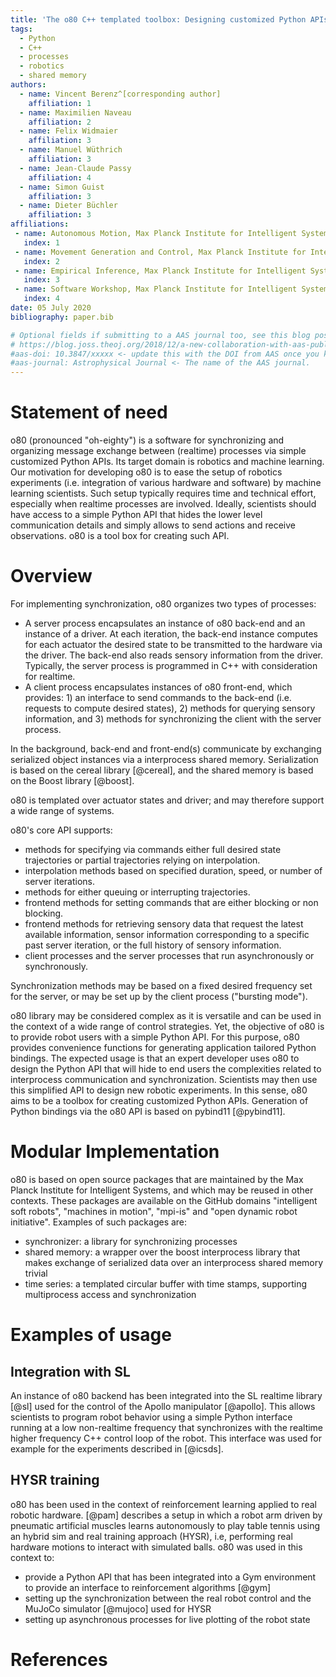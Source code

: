 ```yaml
---
title: 'The o80 C++ templated toolbox: Designing customized Python APIs for synchronizing realtime processes'
tags:
  - Python
  - C++
  - processes
  - robotics
  - shared memory
authors:
  - name: Vincent Berenz^[corresponding author]
    affiliation: 1 
  - name: Maximilien Naveau
    affiliation: 2
  - name: Felix Widmaier
    affiliation: 3
  - name: Manuel Wüthrich
    affiliation: 3
  - name: Jean-Claude Passy
    affiliation: 4
  - name: Simon Guist
    affiliation: 3
  - name: Dieter Büchler
    affiliation: 3
affiliations:
 - name: Autonomous Motion, Max Planck Institute for Intelligent Systems
   index: 1
 - name: Movement Generation and Control, Max Planck Institute for Intelligent Systems
   index: 2
 - name: Empirical Inference, Max Planck Institute for Intelligent Systems
   index: 3
 - name: Software Workshop, Max Planck Institute for Intelligent Systems
   index: 4
date: 05 July 2020
bibliography: paper.bib

# Optional fields if submitting to a AAS journal too, see this blog post:
# https://blog.joss.theoj.org/2018/12/a-new-collaboration-with-aas-publishing
#aas-doi: 10.3847/xxxxx <- update this with the DOI from AAS once you know it.
#aas-journal: Astrophysical Journal <- The name of the AAS journal.
---
```


# Statement of need

o80 (pronounced "oh-eighty") is a software for synchronizing and organizing message exchange between (realtime) processes via simple customized Python APIs. Its target domain is robotics and machine learning. Our motivation for developing o80 is to ease the setup of robotics experiments (i.e. integration of various hardware and software) by machine learning scientists. Such setup typically requires time and technical effort, especially when realtime processes are involved. Ideally, scientists should have access to a simple Python API that hides the lower level communication details and simply allows to send actions and receive observations. o80 is a tool box for creating such API.

# Overview

For implementing synchronization, o80 organizes two types of processes:

- A server process encapsulates an instance of o80 back-end and an instance of a driver. At each iteration, the back-end instance computes for each actuator the desired state to be transmitted to the hardware via the driver. The back-end also reads sensory information from the driver. Typically, the server process is programmed in C++ with consideration for realtime.
- A client process encapsulates instances of o80 front-end, which provides: 1) an interface to send commands to the back-end (i.e. requests to compute desired states), 2) methods for querying sensory information, and 3) methods for synchronizing the client with the server process.

In the background, back-end and front-end(s) communicate by exchanging serialized object instances via a interprocess shared memory. Serialization is based on the cereal library [@cereal], and the shared memory is based on the Boost library [@boost].

o80 is templated over actuator states and driver; and may therefore support a wide range of systems.

o80's core API supports:

- methods for specifying via commands either full desired state trajectories or partial trajectories relying on interpolation.
- interpolation methods based on specified duration, speed, or number of server iterations.
- methods for either queuing or interrupting trajectories.
- frontend methods for setting commands that are either blocking or non blocking.
- frontend methods for retrieving sensory data that request the latest available information, sensor information corresponding to a specific past server iteration, or the full history of sensory information.
- client processes and the server processes that run asynchronously or synchronously.

Synchronization methods may be based on a fixed desired frequency set for the server, or may be set up by the client process ("bursting mode").

o80 library may be considered complex as it is versatile and can be used in the context of a wide range of control strategies. Yet, the objective of o80 is to provide robot users with a simple Python API. For this purpose, o80 provides convenience functions for generating application tailored Python bindings. The expected usage is that an expert developer uses o80 to design the Python API that will hide to end users the complexities related to interprocess communication and synchronization. Scientists may then use this simplified API to design new robotic experiments. In this sense, o80 aims to be a toolbox for creating customized Python APIs. Generation of Python bindings via the o80 API is based on pybind11 [@pybind11].

# Modular Implementation

o80 is based on open source packages that are maintained by the Max Planck Institute for Intelligent Systems, and which may be reused in other contexts. These packages are available on the GitHub domains "intelligent soft robots", "machines in motion", "mpi-is" and "open dynamic robot initiative". Examples of such packages are:

- synchronizer: a library for synchronizing processes
- shared memory: a wrapper over the boost interprocess library that makes exchange of serialized data over an interprocess shared memory trivial
- time series: a templated circular buffer with time stamps, supporting multiprocess access and synchronization

# Examples of usage

## Integration with SL

An instance of o80 backend has been integrated into the SL realtime library [@sl] used for the control of the Apollo manipulator [@apollo]. This allows scientists to program robot behavior using a simple Python interface running at a low non-realtime frequency that synchronizes with the realtime higher frequency C++ control loop of the robot. This interface was used for example for the experiments described in [@icsds].

## HYSR training

o80 has been used in the context of reinforcement learning applied to real robotic hardware. [@pam] describes a setup in which a robot arm driven by pneumatic artificial muscles learns autonomously to play table tennis using an hybrid sim and real training approach (HYSR), i.e, performing real hardware motions to interact with simulated balls. o80 was used in this context to:

- provide a Python API that has been integrated into a Gym environment to provide an interface to reinforcement algorithms [@gym]
- setting up the synchronization between the real robot control and the MuJoCo simulator [@mujoco] used for HYSR
- setting up asynchronous processes for live plotting of the robot state

# References


